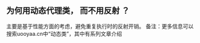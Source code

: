 ## 

## 为何用动态代理类， 而不用反射 ？
   主要是基于性能方面的考虑，避免重复执行时的反射开销。
   备注：更多信息可以搜索uooyaa.cn中“动态类”，其中有系列文章介绍
   
   